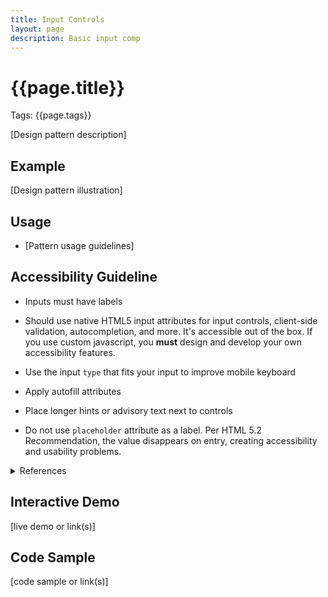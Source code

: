 ```yaml
---
title: Input Controls
layout: page
description: Basic input comp
---
```


# {{page.title}}
Tags: {{page.tags}}

[Design pattern description]

## Example
[Design pattern illustration]

## Usage
* [Pattern usage guidelines]

## Accessibility Guideline
* Inputs must have labels
* Should use native HTML5 input attributes for input controls, client-side validation, autocompletion, and more.  It's accessible out of the box.  If you use custom javascript, you __must__ design and develop your own accessibility features.
* Use the input `type` that fits your input to improve mobile keyboard
* Apply autofill attributes
* Place longer hints or advisory text next to controls

* Do not use `placeholder` attribute as a label. Per HTML 5.2 Recommendation, the value disappears on entry, creating accessibility and usability problems.


<details>
  <summary>References</summary>
  <ul>
    <li><a href="https://www.w3.org/TR/html52/sec-forms.html#the-input-element">The <code>input</code> element</a> - WC3 HTML 5.2 Recommendation: 4.10 Forms.</li>
    <li><a href="#">Labels</a> - WCAG2.1</li>
    <li><a href="#">Instructions</a> - WCAG2.1</li>
    <li><a href="#">Error control</a> - WCAG2.1</li>
   </ul>
</details>

## Interactive Demo
[live demo or link(s)]

## Code Sample
[code sample or link(s)]
